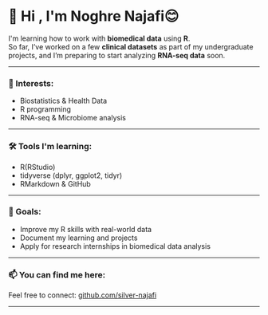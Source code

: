 # 👋 Hi , I'm Noghre Najafi😊

I'm learning how to work with **biomedical data** using **R**.  
So far, I’ve worked on a few **clinical datasets** as part of my undergraduate projects, and I’m preparing to start analyzing **RNA-seq data** soon.

---

### 🧠 Interests:
- Biostatistics & Health Data  
- R programming  
- RNA-seq & Microbiome analysis

---

### 🛠 Tools I'm learning:
- R(RStudio)  
- tidyverse (dplyr, ggplot2, tidyr)  
- RMarkdown & GitHub

---

### 🎯 Goals:
- Improve my R skills with real-world data  
- Document my learning and projects  
- Apply for research internships in biomedical data analysis

---

### 📫 You can find me here:
Feel free to connect: [github.com/silver-najafi](https://github.com/silver-najafi)



---


